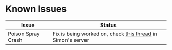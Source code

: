 # Known Issues

| Issue | Status |
| ------------- | ------------- |
| Poison Spray Crash | Fix is being worked on, check [this thread](https://discord.com/channels/622502918498811907/1107773353143574538) in Simon's server |
